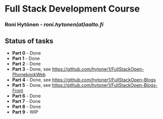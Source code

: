 # Full Stack Development Course
### Roni Hytönen - _roni.hytonen(at)aalto.fi_

## Status of tasks
* **Part 0** - Done
* **Part 1** - Done
* **Part 2** - Done
* **Part 3** - Done, see https://github.com/hytoner1/FullStackOpen-PhonebookWeb
* **Part 4** - Done, see https://github.com/hytoner1/FullStackOpen-Blogs
* **Part 5** - Done, see https://github.com/hytoner1/FullStackOpen-Blogs-Front
* **Part 6** - Done
* **Part 7** - Done
* **Part 8** - Done
* **Part 9** - WIP
